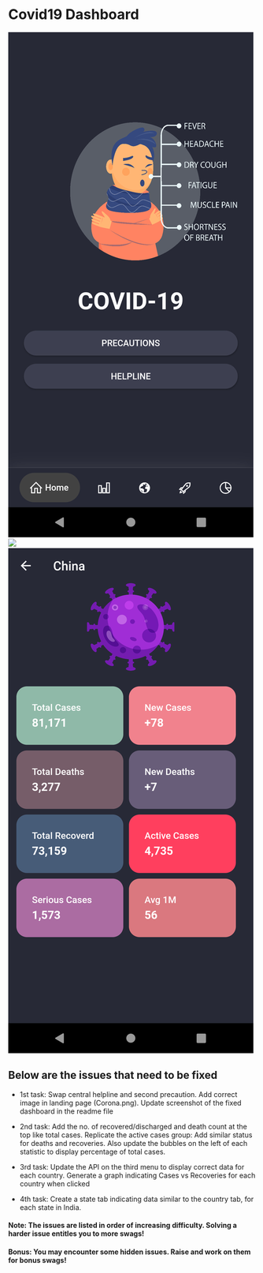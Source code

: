 # Covid19 Dashboard

![](assests/Screenshot_1585030797.png)
![](assests/covidDashboardLarge.PNG)
![](assests/Screenshot_1585030841.png)

## Below are the issues that need to be fixed

- 1st task: Swap central helpline and second precaution.
	  Add correct image in landing page (Corona.png).
	  Update screenshot of the fixed dashboard in the readme file

- 2nd task: Add the no. of recovered/discharged and death count at the top like total cases.
	  Replicate the active cases group: Add similar status for deaths and recoveries. 
	  Also update the bubbles on the left of each statistic to display percentage of total cases.

- 3rd task: Update the API on the third menu to display correct data for each country.
	  Generate a graph indicating Cases vs Recoveries for each country when clicked

- 4th task: Create a state tab indicating data similar to the country tab, for each state in India.

#### Note: The issues are listed in order of increasing difficulty. Solving a harder issue entitles you to more swags!

#### Bonus: You may encounter some hidden issues. Raise and work on them for bonus swags!



